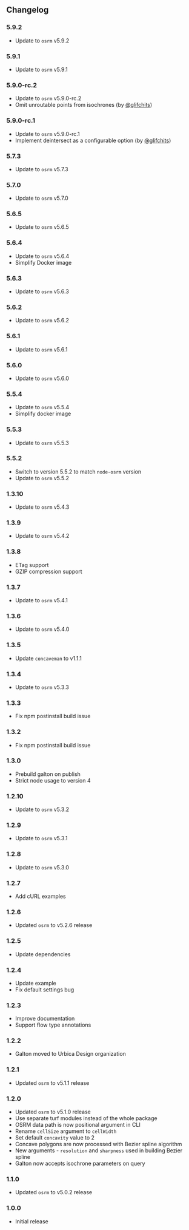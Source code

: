 ## Changelog

### 5.9.2

 - Update to `osrm` v5.9.2

### 5.9.1

 - Update to `osrm` v5.9.1

### 5.9.0-rc.2

 - Update to `osrm` v5.9.0-rc.2
 - Omit unroutable points from isochrones (by [@glifchits](https://github.com/glifchits))

### 5.9.0-rc.1

 - Update to `osrm` v5.9.0-rc.1
 - Implement deintersect as a configurable option (by [@glifchits](https://github.com/glifchits))

### 5.7.3

 - Update to `osrm` v5.7.3

### 5.7.0

 - Update to `osrm` v5.7.0

### 5.6.5

 - Update to `osrm` v5.6.5

### 5.6.4

 - Update to `osrm` v5.6.4
 - Simplify Docker image

### 5.6.3

 - Update to `osrm` v5.6.3

### 5.6.2

 - Update to `osrm` v5.6.2

### 5.6.1

- Update to `osrm` v5.6.1

### 5.6.0

 - Update to `osrm` v5.6.0

### 5.5.4

 - Update to `osrm` v5.5.4
 - Simplify docker image

### 5.5.3

 - Update to `osrm` v5.5.3

### 5.5.2

 - Switch to version 5.5.2 to match `node-osrm` version
 - Update to `osrm` v5.5.2

### 1.3.10

 - Update to `osrm` v5.4.3

### 1.3.9

 - Update to `osrm` v5.4.2

### 1.3.8

 - ETag support
 - GZIP compression support

### 1.3.7

 - Update to `osrm` v5.4.1

### 1.3.6

 - Update to `osrm` v5.4.0

### 1.3.5

 - Update `concaveman` to v1.1.1

### 1.3.4

 - Update to `osrm` v5.3.3

### 1.3.3

 - Fix npm postinstall build issue

### 1.3.2

 - Fix npm postinstall build issue

### 1.3.0

 - Prebuild galton on publish
 - Strict node usage to version 4

### 1.2.10

 - Update to `osrm` v5.3.2

### 1.2.9

 - Update to `osrm` v5.3.1

### 1.2.8

 - Update to `osrm` v5.3.0

### 1.2.7

 - Add cURL examples

### 1.2.6

 - Updated `osrm` to v5.2.6 release

### 1.2.5

 - Update dependencies

### 1.2.4

 - Update example
 - Fix default settings bug

### 1.2.3

 - Improve documentation
 - Support flow type annotations

### 1.2.2

 - Galton moved to Urbica Design organization

### 1.2.1

 - Updated `osrm` to v5.1.1 release

### 1.2.0

 - Updated `osrm` to v5.1.0 release
 - Use separate turf modules instead of the whole package
 - OSRM data path is now positional argument in CLI
 - Rename `cellSize` argument to `cellWidth`
 - Set default `concavity` value to 2
 - Concave polygons are now processed with Bezier spline algorithm
 - New arguments - `resolution` and `sharpness` used in building Bezier spline
 - Galton now accepts isochrone parameters on query

### 1.1.0

 - Updated `osrm` to v5.0.2 release

### 1.0.0

 - Initial release
